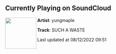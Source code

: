 ## Currently Playing on SoundCloud

[<img align="left" width="100" src="https://i1.sndcdn.com/artworks-qPQdlzHQySVQhtQV-JVJU0w-t500x500.jpg">](https://soundcloud.com/yungmaple/such-a-waste)

**Artist**: yungmaple 

**Track**: SUCH A WASTE

Last updated at 08/12/2022 09:51
